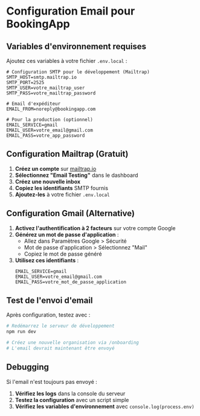 # Configuration Email pour BookingApp

## Variables d'environnement requises

Ajoutez ces variables à votre fichier `.env.local` :

```env
# Configuration SMTP pour le développement (Mailtrap)
SMTP_HOST=smtp.mailtrap.io
SMTP_PORT=2525
SMTP_USER=votre_mailtrap_user
SMTP_PASS=votre_mailtrap_password

# Email d'expéditeur
EMAIL_FROM=noreply@bookingapp.com

# Pour la production (optionnel)
EMAIL_SERVICE=gmail
EMAIL_USER=votre_email@gmail.com
EMAIL_PASS=votre_app_password
```

## Configuration Mailtrap (Gratuit)

1. **Créez un compte** sur [mailtrap.io](https://mailtrap.io)
2. **Sélectionnez "Email Testing"** dans le dashboard
3. **Créez une nouvelle inbox**
4. **Copiez les identifiants** SMTP fournis
5. **Ajoutez-les** à votre fichier `.env.local`

## Configuration Gmail (Alternative)

1. **Activez l'authentification à 2 facteurs** sur votre compte Google
2. **Générez un mot de passe d'application** :
   - Allez dans Paramètres Google > Sécurité
   - Mot de passe d'application > Sélectionnez "Mail"
   - Copiez le mot de passe généré
3. **Utilisez ces identifiants** :
   ```env
   EMAIL_SERVICE=gmail
   EMAIL_USER=votre_email@gmail.com
   EMAIL_PASS=votre_mot_de_passe_application
   ```

## Test de l'envoi d'email

Après configuration, testez avec :

```bash
# Redémarrez le serveur de développement
npm run dev

# Créez une nouvelle organisation via /onboarding
# L'email devrait maintenant être envoyé
```

## Debugging

Si l'email n'est toujours pas envoyé :

1. **Vérifiez les logs** dans la console du serveur
2. **Testez la configuration** avec un script simple
3. **Vérifiez les variables d'environnement** avec `console.log(process.env)`
